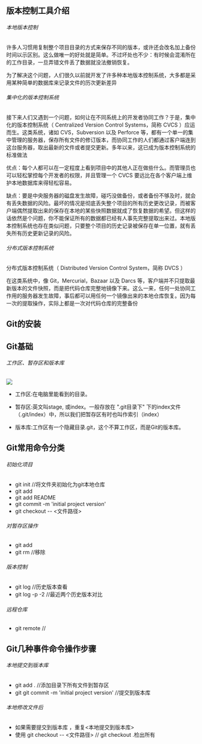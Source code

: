 ## 版本控制工具介绍

###### 本地版本控制
  许多人习惯用复制整个项目目录的方式来保存不同的版本，或许还会改名加上备份时间以示区别。这么做唯一的好处就是简单。不过坏处也不少：有时候会混淆所在的工作目录，一旦弄错文件丢了数据就没法撤销恢复。

  为了解决这个问题，人们很久以前就开发了许多种本地版本控制系统，大多都是采用某种简单的数据库来记录文件的历次更新差异

###### 集中化的版本控制系统
  接下来人们又遇到一个问题，如何让在不同系统上的开发者协同工作？于是，集中化的版本控制系统（ Centralized Version Control Systems，简称 CVCS ）应运而生。这类系统，诸如 CVS，Subversion 以及 Perforce 等，都有一个单一的集中管理的服务器，保存所有文件的修订版本，而协同工作的人们都通过客户端连到这台服务器，取出最新的文件或者提交更新。多年以来，这已成为版本控制系统的标准做法

  优点：每个人都可以在一定程度上看到项目中的其他人正在做些什么。而管理员也可以轻松掌控每个开发者的权限，并且管理一个 CVCS 要远比在各个客户端上维护本地数据库来得轻松容易。

  缺点：要是中央服务器的磁盘发生故障，碰巧没做备份，或者备份不够及时，就会有丢失数据的风险。最坏的情况是彻底丢失整个项目的所有历史更改记录，而被客户端偶然提取出来的保存在本地的某些快照数据就成了恢复数据的希望。但这样的话依然是个问题，你不能保证所有的数据都已经有人事先完整提取出来过。本地版本控制系统也存在类似问题，只要整个项目的历史记录被保存在单一位置，就有丢失所有历史更新记录的风险。

###### 分布式版本控制系统
  分布式版本控制系统（ Distributed Version Control System，简称 DVCS ）

  在这类系统中，像 Git，Mercurial，Bazaar 以及 Darcs 等，客户端并不只提取最新版本的文件快照，而是把代码仓库完整地镜像下来。这么一来，任何一处协同工作用的服务器发生故障，事后都可以用任何一个镜像出来的本地仓库恢复。因为每一次的提取操作，实际上都是一次对代码仓库的完整备份

## Git的安装

## Git基础
###### 工作区、暂存区和版本库
![](http://www.runoob.com/wp-content/uploads/2015/02/1352126739_7909.jpg)

- 工作区:在电脑里能看到的目录。

- 暂存区:英文叫stage, 或index。一般存放在 ".git目录下" 下的index文件（.git/index）中，所以我们把暂存区有时也叫作索引（index）

- 版本库:工作区有一个隐藏目录.git，这个不算工作区，而是Git的版本库。



## Git常用命令分类
###### 初始化项目
- git init        //将文件夹初始化为git本地仓库
- git add         
- git add README
- git commit -m 'initial project version'
- git checkout -- <文件路径>

###### 对暂存区操作
- git add  
- git rm  //移除

###### 版本控制
- git log  //历史版本查看
- git log -p -2   //最近两个历史版本对比

###### 远程仓库
- git remote         //



## Git几种事件命令操作步骤

###### 本地提交到版本库
- git add .      //添加目录下所有文件到暂存区
- git git commit -m 'initial project version' //提交到版本库

###### 本地修改文件后
- 如果需要提交到版本库 ，重复<本地提交到版本库>
- 使用 git checkout -- <文件路径>  // git checkout .检出所有

######
